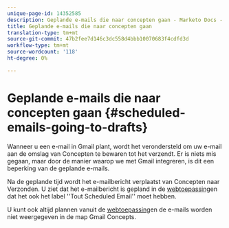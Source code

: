 ```yaml
---
unique-page-id: 14352585
description: Geplande e-mails die naar concepten gaan - Marketo Docs - Productdocumentatie
title: Geplande e-mails die naar concepten gaan
translation-type: tm+mt
source-git-commit: 47b2fee7d146c3dc558d4bbb10070683f4cdfd3d
workflow-type: tm+mt
source-wordcount: '118'
ht-degree: 0%

---
```



# Geplande e-mails die naar concepten gaan {#scheduled-emails-going-to-drafts}

Wanneer u een e-mail in Gmail plant, wordt het verondersteld om uw e-mail aan de omslag van Concepten te bewaren tot het verzendt. Er is niets mis gegaan, maar door de manier waarop we met Gmail integreren, is dit een beperking van de geplande e-mails.

Na de geplande tijd wordt het e-mailbericht verplaatst van Concepten naar Verzonden. U ziet dat het e-mailbericht is gepland in de [webtoepassing](http://toutapp.com/login)en dat het ook het label &#39;&#39;Tout Scheduled Email&#39;&#39; moet hebben.

U kunt ook altijd plannen vanuit de [webtoepassing](http://toutapp.com/login)en de e-mails worden niet weergegeven in de map Gmail Concepts.
